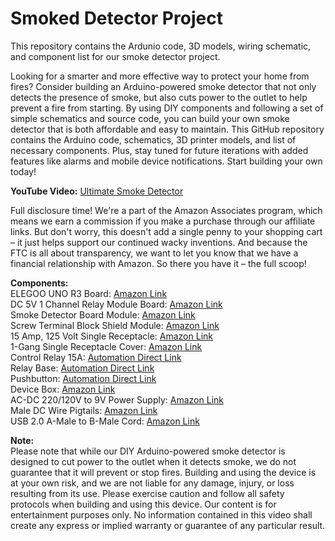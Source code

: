 # Smoked Detector Project
This repository contains the Ardunio code, 3D models, wiring schematic, and component list for our smoke detector project.


Looking for a smarter and more effective way to protect your home from fires? Consider building an Arduino-powered smoke detector that not only detects the presence of smoke, but also cuts power to the outlet to help prevent a fire from starting. By using DIY components and following a set of simple schematics and source code, you can build your own smoke detector that is both affordable and easy to maintain. This GitHub repository contains the Arduino code, schematics, 3D printer models, and list of necessary components. Plus, stay tuned for future iterations with added features like alarms and mobile device notifications. Start building your own today!


**YouTube Video:** [Ultimate Smoke Detector](https://youtu.be/VjcnGB3wXv4) 


Full disclosure time! We're a part of the Amazon Associates program, which means we earn a commission if you make a purchase through our affiliate links. But don't worry, this doesn't add a single penny to your shopping cart – it just helps support our continued wacky inventions. And because the FTC is all about transparency, we want to let you know that we have a financial relationship with Amazon. So there you have it – the full scoop!

**Components:**</br>
ELEGOO UNO R3 Board: [Amazon Link](https://amzn.to/3Yrktj8)</br>
DC 5V 1 Channel Relay Module Board: [Amazon Link](https://amzn.to/3jSvR8Q)</br>
Smoke Detector Board Module: [Amazon Link](https://amzn.to/3S8S3Zf)</br>
Screw Terminal Block Shield Module: [Amazon Link](https://amzn.to/3HUIisL)</br>
15 Amp, 125 Volt Single Receptacle: [Amazon Link](https://amzn.to/3HWzlz0)</br>
1-Gang Single Receptacle Cover: [Amazon Link](https://amzn.to/3ljRPSr)</br>
Control Relay 15A: [Automation Direct Link](https://www.automationdirect.com/adc/shopping/catalog/relays_-z-_timers/electro-mechanical_relays/782-2c-120a)</br>
Relay Base: [Automation Direct Link](https://www.automationdirect.com/adc/shopping/catalog/relays_-z-_timers/relay_-a-_timer_sockets/782-2c-skt)</br>
Pushbutton: [Automation Direct Link](https://www.automationdirect.com/adc/shopping/catalog/pushbuttons_-z-_switches_-z-_indicators/pushbuttons/gcx1111)</br>
Device Box: [Amazon Link](https://amzn.to/3IfM40b)</br>
AC-DC 220/120V to 9V Power Supply: [Amazon Link](https://amzn.to/3HYe8Fb)</br>
Male DC Wire Pigtails: [Amazon Link](https://amzn.to/3jL6IwZ)</br>
USB 2.0 A-Male to B-Male Cord: [Amazon Link](https://amzn.to/3XptMyW)</br>

**Note:**</br>
Please note that while our DIY Arduino-powered smoke detector is designed to cut power to the outlet when it detects smoke, we do not guarantee that it will prevent or stop fires. Building and using the device is at your own risk, and we are not liable for any damage, injury, or loss resulting from its use. Please exercise caution and follow all safety protocols when building and using this device. Our content is for entertainment purposes only. No information contained in this video shall create any express or implied warranty or guarantee of any particular result.
